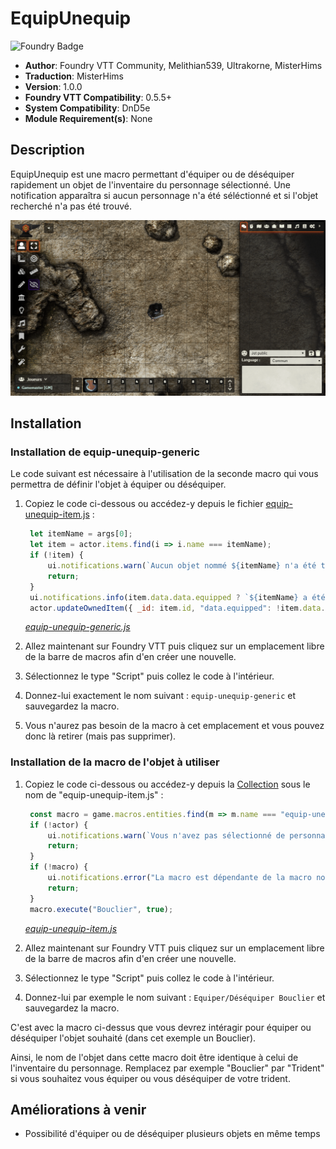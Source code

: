 # EquipUnequip

![Foundry Badge](https://img.shields.io/badge/Foundry-v0.5.5-informational)

* **Author**: Foundry VTT Community, Melithian539, Ultrakorne, MisterHims
* **Traduction**: MisterHims
* **Version**: 1.0.0
* **Foundry VTT Compatibility**: 0.5.5+
* **System Compatibility**: DnD5e
* **Module Requirement(s)**: None

## Description

EquipUnequip est une macro permettant d'équiper ou de déséquiper rapidement un objet de l'inventaire du personnage sélectionné. Une notification apparaîtra si aucun personnage n'a été séléctionné et si l'objet recherché n'a pas été trouvé.

![EquipUnequip-Demonstration](https://github.com/MisterHims/FoundryVTT/blob/master/ScriptMacros/EquipUnequip/images/dem-fr-1.gif)

## Installation

### Installation de equip-unequip-generic

Le code suivant est nécessaire à l'utilisation de la seconde macro qui vous permettra de définir l'objet à équiper ou déséquiper.

1. Copiez le code ci-dessous ou accédez-y depuis le fichier [equip-unequip-item.js](https://github.com/MisterHims/FoundryVTT/blob/master/ScriptMacros/EquipUnequip/FR/Macros/equip-unequip-generic.js) :

   ```javascript
    let itemName = args[0];
    let item = actor.items.find(i => i.name === itemName);
    if (!item) {
        ui.notifications.warn(`Aucun objet nommé ${itemName} n'a été trouvé`);
        return;
    }
    ui.notifications.info(item.data.data.equipped ? `${itemName} a été équippé` : `${itemName} a été déséquipée`);
    actor.updateOwnedItem({ _id: item.id, "data.equipped": !item.data.data.equipped });
   ```

   *[equip-unequip-generic.js](https://github.com/MisterHims/FoundryVTT/blob/master/ScriptMacros/EquipUnequip/FR/Macros/equip-unequip-generic.js)*

2. Allez maintenant sur Foundry VTT puis cliquez sur un emplacement libre de la barre de macros afin d'en créer une nouvelle.

3. Sélectionnez le type "Script" puis collez le code à l'intérieur.

4. Donnez-lui exactement le nom suivant : ``` equip-unequip-generic ``` et sauvegardez la macro.

5. Vous n'aurez pas besoin de la macro à cet emplacement et vous pouvez donc là retirer (mais pas supprimer).

### Installation de la macro de l'objet à utiliser

1. Copiez le code ci-dessous ou accédez-y depuis la [Collection](https://github.com/MisterHims/FoundryVTT/blob/master/ScriptMacros/EquipUnequip/FR/Macros/equip-unequip-item.js) sous le nom de "equip-unequip-item.js" :

   ```javascript
    const macro = game.macros.entities.find(m => m.name === "equip-unequip-generic");
    if (!actor) {
        ui.notifications.warn(`Vous n'avez pas sélectionné de personnage !`);
        return;
    }
    if (!macro) {
        ui.notifications.error("La macro est dépendante de la macro nommée 'equip-unequip-generic' qui n'a pas été trouvée.");
        return;
    }
    macro.execute("Bouclier", true);
   ```

   *[equip-unequip-item.js](https://github.com/MisterHims/FoundryVTT/blob/master/ScriptMacros/EquipUnequip/FR/Macros/equip-unequip-item.js)*

2. Allez maintenant sur Foundry VTT puis cliquez sur un emplacement libre de la barre de macros afin d'en créer une nouvelle.

3. Sélectionnez le type "Script" puis collez le code à l'intérieur.

4. Donnez-lui par exemple le nom suivant : ``` Equiper/Déséquiper Bouclier ``` et sauvegardez la macro.

C'est avec la macro ci-dessus que vous devrez intéragir pour équiper ou déséquiper l'objet souhaité (dans cet exemple un Bouclier).

Ainsi, le nom de l'objet dans cette macro doit être identique à celui de l'inventaire du personnage. Remplacez par exemple "Bouclier" par "Trident" si vous souhaitez vous équiper ou vous déséquiper de votre trident.

## Améliorations à venir

* Possibilité d'équiper ou de déséquiper plusieurs objets en même temps

